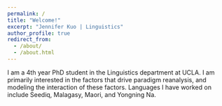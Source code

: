 ```yaml
---
permalink: /
title: "Welcome!"
excerpt: "Jennifer Kuo | Linguistics"
author_profile: true
redirect_from:
  - /about/
  - /about.html
---
```


I am a 4th year PhD student in the Linguistics department at UCLA. I am primarily interested in the factors that drive paradigm reanalysis, and modeling the interaction of these factors. Languages I have worked on include Seediq, Malagasy, Maori, and Yongning Na.
